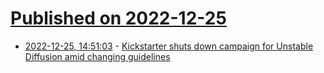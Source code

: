 # [Published on 2022-12-25](index.md)

* [2022-12-25, 14:51:03](https://news.ycombinator.com/item?id=34127684) - [Kickstarter shuts down campaign for Unstable Diffusion amid changing guidelines](https://techcrunch.com/2022/12/21/kickstarter-shut-down-the-campaign-for-ai-porn-group-unstable-diffusion-amid-changing-guidelines/)
